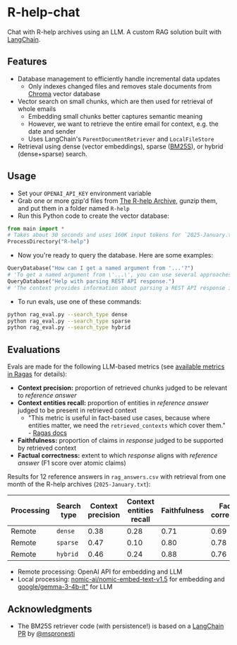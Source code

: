 # R-help-chat

Chat with R-help archives using an LLM. A custom RAG solution built with [LangChain](https://www.langchain.com/).

## Features

- Database management to efficiently handle incremental data updates
  - Only indexes changed files and removes stale documents from [Chroma](https://github.com/chroma-core/chroma) vector database
- Vector search on small chunks, which are then used for retrieval of whole emails
  - Embedding small chunks better captures semantic meaning
  - However, we want to retrieve the entire email for context, e.g. the date and sender
  - Uses LangChain's `ParentDocumentRetriever` and `LocalFileStore`
- Retrieval using dense (vector embeddings), sparse ([BM25S](https://github.com/xhluca/bm25s)), or hybrid (dense+sparse) search.

## Usage

- Set your `OPENAI_API_KEY` environment variable
- Grab one or more gzip'd files from [The R-help Archive](https://stat.ethz.ch/pipermail/r-help/), gunzip them, and put them in a folder named `R-help`
- Run this Python code to create the vector database:

```python
from main import *
# Takes about 30 seconds and uses 160K input tokens for `2025-January.txt`
ProcessDirectory("R-help")
```

- Now you're ready to query the database. Here are some examples:

```python
QueryDatabase("How can I get a named argument from '...'?")
# 'To get a named argument from \'...\', you can use several approaches as discussed in the context. Here are a few methods ...'
QueryDatabase("Help with parsing REST API response.")
# 'The context provides information about parsing a REST API response in JSON format using R. Specifically, it mentions that the response from the API endpoint is in JSON format and suggests using the `jsonlite` package to parse it. ...'
```

- To run evals, use one of these commands:

```sh
python rag_eval.py --search_type dense
python rag_eval.py --search_type sparse
python rag_eval.py --search_type hybrid
```

## Evaluations

Evals are made for the following LLM-based metrics (see [available metrics in Ragas](https://docs.ragas.io/en/stable/concepts/metrics/available_metrics/) for details):

- **Context precision:** proportion of retrieved chunks judged to be relevant to *reference answer*
- **Context entities recall:** proportion of entities in *reference answer* judged to be present in retrieved context
  - "This metric is useful in fact-based use cases, because where entities matter, we need the `retrieved_contexts` which cover them." - [Ragas docs](https://docs.ragas.io/en/stable/concepts/metrics/available_metrics/context_entities_recall/)
- **Faithfulness:** proportion of claims in *response* judged to be supported by retrieved context
- **Factual correctness:** extent to which *response* aligns with *reference answer* (F1 score over atomic claims)

Results for 12 reference answers in `rag_answers.csv` with retrieval from one month of the R-help archives (`2025-January.txt`):

| Processing | Search type | Context precision | Context entities recall | Faithfulness | Factual correctness |
|-|-|-|-|-|-|
| Remote | `dense`  | 0.38 | 0.28 | 0.71 | 0.69 |
| Remote | `sparse` | 0.47 | 0.10 | 0.80 | 0.78 |
| Remote | `hybrid` | 0.46 | 0.24 | 0.88 | 0.76 |

- Remote processing: OpenAI API for embedding and LLM
- Local processing: [nomic-ai/nomic-embed-text-v1.5](https://huggingface.co/nomic-ai/nomic-embed-text-v1.5) for embedding and [google/gemma-3-4b-it"](https://huggingface.co/google/gemma-3-4b-it") for LLM

## Acknowledgments

- The BM25S retriever code (with persistence!) is based on a [LangChain PR](https://github.com/langchain-ai/langchain/pull/28123) by [@mspronesti](https://github.com/mspronesti)

